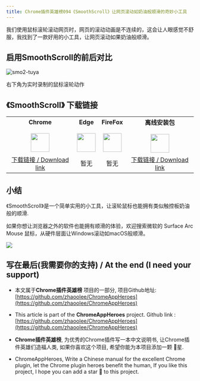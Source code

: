 ```yaml
---
title: Chrome插件英雄榜094《SmoothScroll》让网页滚动如奶油般顺滑的奇妙小工具
---
```




我们使用鼠标滚轮滚动网页时，网页的滚动动画是不连续的，这会让人眼感觉不舒服，我找到了一款好用的小工具，让网页滚动如果奶油般顺滑。



##  启用SmoothScroll的前后对比



![smo2-tuya](https://cdn.fangyuanxiaozhan.com/assets/161327488617355A7NShQ.gif)



右下角为实时录制的鼠标滚轮动作



## 《SmoothScroll》 下载链接

<table style="table-layout: fixed;">
<tbody>
<tr>
<td><div style="text-align: center;"><div style="font-weight: bold">Chrome</div><br/><div><img  style="width:50px; height:auto;" src="https://v2fy.com/asset/0i/ChromeAppHeroes/page/001_markdown_here.assets/chromeappheroes-chrome-icon.png"/></div></div></td>
<td><div style="text-align: center;" ><div style="font-weight: bold">Edge</div><br/><div><img style="width:50px; height:auto;" src="https://v2fy.com/asset/0i/ChromeAppHeroes/page/001_markdown_here.assets/chromeappheroes-edge-icon.png"/></div></div></td>
<td><div style="text-align: center;" ><div style="font-weight: bold">FireFox</div><br/><div><img  style="width:50px; height:auto;" src="https://v2fy.com/asset/0i/ChromeAppHeroes/page/001_markdown_here.assets/chromeappheroes-firefox-icon.png"/></div></div></td>
<td><div style="text-align: center;" ><div style="font-weight: bold">离线安装包</div><br/><div><img  style="width:50px; height:auto;" src="https://v2fy.com/asset/0i/ChromeAppHeroes/page/001_markdown_here.assets/chromeappheroes-github-download.png"/></div></div></td>
</tr>
<tr>
<td>
<div style="text-align: center;">
<a  href="https://chrome.google.com/webstore/detail/smoothscroll/nbokbjkabcmbfdlbddjidfmibcpneigj">下载链接 / Download link</a>
</div>
</td>
<td>
<div style="text-align: center;">
暂无
</div>
</td>
<td>
<div style="text-align: center;">
暂无
</div>
</td>
<td>
<div style="text-align: center;"><a  href="https://cdn.jsdelivr.net/gh/zhaoolee/ChromeAppHeroes/backup/094-smoothscroll.zip">下载链接 / Download link</a></div>
</td>
</tr>
</tbody>
</table>


## 小结

《SmoothScroll》是一个简单实用的小工具，让滚轮鼠标也能拥有类似触控板奶油般的顺滑.

如果你想让浏览器之外的软件也能拥有顺滑的体验，欢迎搜索微软的 Surface Arc Mouse  鼠标，从硬件层面让Windows滚动如macOS般顺滑。

![](https://cdn.fangyuanxiaozhan.com/assets/1613202794331Qy2snrMB.gif)



## 写在最后(我需要你的支持) / At the end (I need your support)

- 本文属于**Chrome插件英雄榜** 项目的一部分, 项目Github地址: [https://github.com/zhaoolee/ChromeAppHeroes](https://github.com/zhaoolee/ChromeAppHeroes)


- This article is part of the **ChromeAppHeroes** project. Github link : [https://github.com/zhaoolee/ChromeAppHeroes](https://github.com/zhaoolee/ChromeAppHeroes) 

- **Chrome插件英雄榜**, 为优秀的Chrome插件写一本中文说明书, 让Chrome插件英雄们造福人类, 如果你喜欢这个项目, 希望你能为本项目添加一颗 🌟星.

- ChromeAppHeroes, Write a Chinese manual for the excellent Chrome plugin, let the Chrome plugin heroes benefit the human, If you like this project, I hope you can add a star 🌟 to this project.


